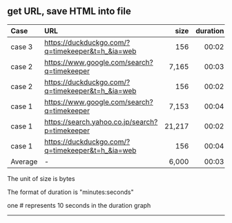 ## get URL, save HTML into file

|Case|URL|size|duration|graph|
|:----|:----|----:|----:|:----|
|case 3|https://duckduckgo.com/?q=timekeeper&t=h_&ia=web|156|00:02|`#`|
|case 2|https://www.google.com/search?q=timekeeper|7,165|00:03|`#`|
|case 2|https://duckduckgo.com/?q=timekeeper&t=h_&ia=web|156|00:02|`#`|
|case 1|https://www.google.com/search?q=timekeeper|7,153|00:04|`#`|
|case 1|https://search.yahoo.co.jp/search?p=timekeeper|21,217|00:02|`#`|
|case 1|https://duckduckgo.com/?q=timekeeper&t=h_&ia=web|156|00:04|`#`|
|Average|-|6,000|00:03| |

The unit of size is bytes

The format of duration is "minutes:seconds"

one # represents 10 seconds in the duration graph

----
